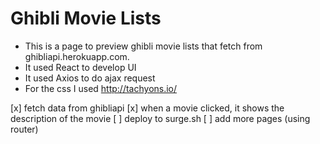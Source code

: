 # Ghibli Movie Lists

- This is a page to preview ghibli movie lists that fetch from ghibliapi.herokuapp.com.
- It used React to develop UI
- It used Axios to do ajax request
- For the css I used http://tachyons.io/

[x] fetch data from ghibliapi
[x] when a movie clicked, it shows the description of the movie
[ ] deploy to surge.sh
[ ] add more pages (using router)